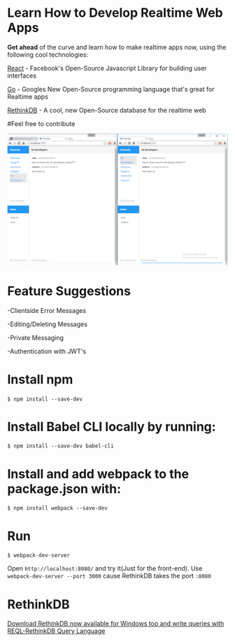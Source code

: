 # Learn How to Develop Realtime Web Apps

**Get ahead** of the curve and learn how to make realtime apps now, using the following cool technologies:

[React](https://facebook.github.io/react/) - Facebook's Open-Source Javascript Library for building user interfaces

[Go](https://golang.org/) - Googles New Open-Source programming language that's great for Realtime apps

[RethinkDB](http://rethinkdb.com/) - A cool, new Open-Source database for the realtime web

#Feel free to contribute

![App look](https://github.com/Jetlum/Chat-App/blob/master/conversation.PNG)

# Feature Suggestions

-Clientside Error Messages

-Editing/Deleting Messages

-Private Messaging

-Authentication with JWT's


# Install npm 

```
$ npm install --save-dev
```

# Install Babel CLI locally by running:

```
$ npm install --save-dev babel-cli
```

# Install and add webpack to the package.json with:

```
$ npm install webpack --save-dev
```

# Run

```
$ webpack-dev-server
```
Open ```http://localhost:8080/``` and try it(Just for the front-end).
Use ``` webpack-dev-server --port 3000 ``` cause RethinkDB takes the port ```:8080```

# RethinkDB

[Download RethinkDB now available for Windows too and write queries with REQL-RethinkDB Query Language](http://rethinkdb.com/docs/)


